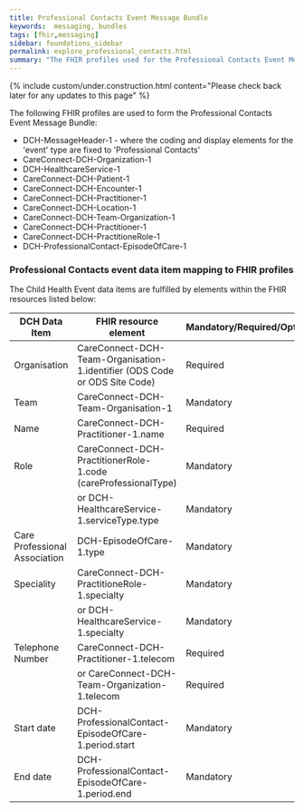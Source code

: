 ```yaml
---
title: Professional Contacts Event Message Bundle
keywords:  messaging, bundles
tags: [fhir,messaging]
sidebar: foundations_sidebar
permalink: explore_professional_contacts.html
summary: "The FHIR profiles used for the Professional Contacts Event Message Bundle"
---
```

{% include custom/under.construction.html content="Please check back later for any updates to this page" %}

The following FHIR profiles are used to form the Professional Contacts Event Message Bundle:

- DCH-MessageHeader-1 - where the coding and display elements for the 'event' type are fixed to 'Professional Contacts'
- CareConnect-DCH-Organization-1
- DCH-HealthcareService-1
- CareConnect-DCH-Patient-1
- CareConnect-DCH-Encounter-1
- CareConnect-DCH-Practitioner-1
- CareConnect-DCH-Location-1
- CareConnect-DCH-Team-Organization-1
- CareConnect-DCH-Practitioner-1
- CareConnect-DCH-PractitioneRole-1
- DCH-ProfessionalContact-EpisodeOfCare-1

### Professional Contacts event data item mapping to FHIR profiles ###

The Child Health Event data items are fulfilled by elements within the FHIR resources listed below:
                                                                                                   
| DCH Data Item                 | FHIR resource element                                                                            | Mandatory/Required/Optional |
|-------------------------------|--------------------------------------------------------------------------------------------------|-----------------------------|
| Organisation                  | CareConnect-DCH-Team-Organisation-1.identifier (ODS Code or ODS Site Code)                       | Required                    |
| Team                          | CareConnect-DCH-Team-Organisation-1                                                              | Mandatory                   |
| Name                          | CareConnect-DCH-Practitioner-1.name                                                              | Required                    |
| Role                          | CareConnect-DCH-PractitionerRole-1.code (careProfessionalType)                                       | Mandatory                   |
|                               | or DCH-HealthcareService-1.serviceType.type                                                      | Mandatory                   |
| Care Professional Association | DCH-EpisodeOfCare-1.type                                                                         | Mandatory                   |
| Speciality                    | CareConnect-DCH-PractitioneRole-1.specialty 										               | Mandatory                   |
|                               | or DCH-HealthcareService-1.specialty			                                                   | Mandatory                   |
| Telephone Number              | CareConnect-DCH-Practitioner-1.telecom                                                           | Required                    |
|                               | or CareConnect-DCH-Team-Organization-1.telecom                                                   | Required                    |
| Start date                    | DCH-ProfessionalContact-EpisodeOfCare-1.period.start                                                                 | Mandatory                   |
| End date                      | DCH-ProfessionalContact-EpisodeOfCare-1.period.end                                                                   | Mandatory                   |